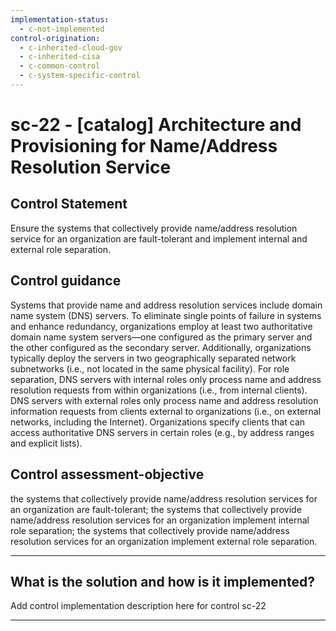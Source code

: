 ```yaml
---
implementation-status:
  - c-not-implemented
control-origination:
  - c-inherited-cloud-gov
  - c-inherited-cisa
  - c-common-control
  - c-system-specific-control
---
```


# sc-22 - \[catalog\] Architecture and Provisioning for Name/Address Resolution Service

## Control Statement

Ensure the systems that collectively provide name/address resolution service for an organization are fault-tolerant and implement internal and external role separation.

## Control guidance

Systems that provide name and address resolution services include domain name system (DNS) servers. To eliminate single points of failure in systems and enhance redundancy, organizations employ at least two authoritative domain name system servers—one configured as the primary server and the other configured as the secondary server. Additionally, organizations typically deploy the servers in two geographically separated network subnetworks (i.e., not located in the same physical facility). For role separation, DNS servers with internal roles only process name and address resolution requests from within organizations (i.e., from internal clients). DNS servers with external roles only process name and address resolution information requests from clients external to organizations (i.e., on external networks, including the Internet). Organizations specify clients that can access authoritative DNS servers in certain roles (e.g., by address ranges and explicit lists).

## Control assessment-objective

the systems that collectively provide name/address resolution services for an organization are fault-tolerant;
the systems that collectively provide name/address resolution services for an organization implement internal role separation;
the systems that collectively provide name/address resolution services for an organization implement external role separation.

______________________________________________________________________

## What is the solution and how is it implemented?

Add control implementation description here for control sc-22

______________________________________________________________________
